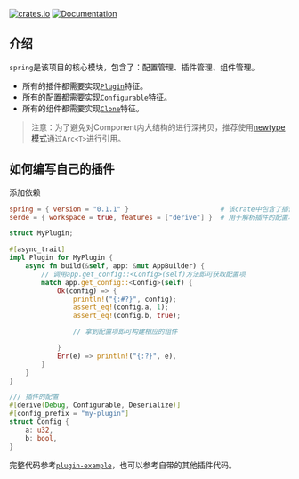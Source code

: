 [![crates.io](https://img.shields.io/crates/v/spring.svg)](https://crates.io/crates/spring)
[![Documentation](https://docs.rs/spring/badge.svg)](https://docs.rs/spring)

## 介绍

`spring`是该项目的核心模块，包含了：配置管理、插件管理、组件管理。

* 所有的插件都需要实现[`Plugin`](https://docs.rs/spring/latest/spring/plugin/trait.Plugin.html)特征。
* 所有的配置都需要实现[`Configurable`](https://docs.rs/spring/latest/spring/config/trait.Configurable.html)特征。
* 所有的组件都需要实现[`Clone`](https://doc.rust-lang.org/std/clone/trait.Clone.html)特征。

> 注意：为了避免对Component内大结构的进行深拷贝，推荐使用[newtype模式](https://effective-rust.com/newtype.html)通过`Arc<T>`进行引用。

## 如何编写自己的插件

添加依赖

```toml
spring = { version = "0.1.1" }                       # 该crate中包含了插件trait的定义
serde = { workspace = true, features = ["derive"] }  # 用于解析插件的配置项
```

```rust
struct MyPlugin;

#[async_trait]
impl Plugin for MyPlugin {
    async fn build(&self, app: &mut AppBuilder) {
        // 调用app.get_config::<Config>(self)方法即可获取配置项
        match app.get_config::<Config>(self) {
            Ok(config) => {
                println!("{:#?}", config);
                assert_eq!(config.a, 1);
                assert_eq!(config.b, true);

                // 拿到配置项即可构建相应的组件

            }
            Err(e) => println!("{:?}", e),
        }
    }
}

/// 插件的配置
#[derive(Debug, Configurable, Deserialize)]
#[config_prefix = "my-plugin"]
struct Config {
    a: u32,
    b: bool,
}
```

完整代码参考[`plugin-example`](https://github.com/spring-rs/spring-rs/tree/master/examples/plugin-example)，也可以参考自带的其他插件代码。